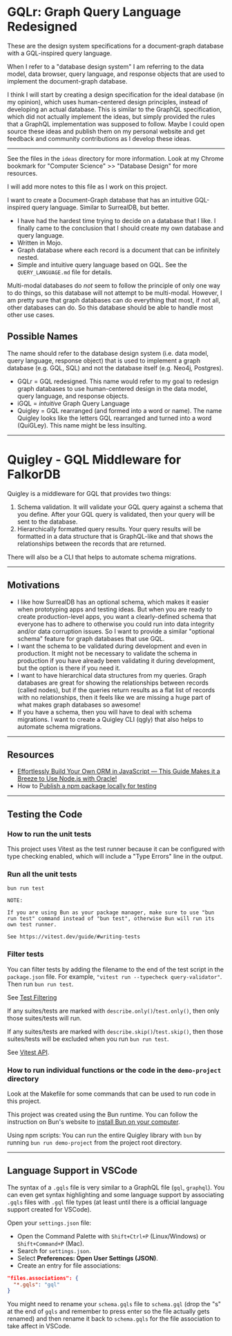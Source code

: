 # GQLr: Graph Query Language Redesigned

These are the design system specifications for a document-graph database with a GQL-inspired query language.

When I refer to a "database design system" I am referring to the data model, data browser, query language, and response objects that are used to implement the document-graph database.

I think I will start by creating a design specification for the ideal database (in my opinion), which uses human-centered design principles, instead of developing an actual database. This is similar to the GraphQL specification, which did not actually implement the ideas, but simply provided the rules that a GraphQL implementation was supposed to follow. Maybe I could open source these ideas and publish them on my personal website and get feedback and community contributions as I develop these ideas.

---

See the files in the `ideas` directory for more information. Look at my Chrome bookmark for "Computer Science" >> "Database Design" for more resources. 

I will add more notes to this file as I work on this project.

I want to create a Document-Graph database that has an intuitive GQL-inspired query language. Similar to SurrealDB, but better.

* I have had the hardest time trying to decide on a database that I like. I finally came to the conclusion that I should create my own database and query language.
* Written in Mojo.
* Graph database where each record is a document that can be infinitely nested.
* Simple and intuitive query language based on GQL. See the `QUERY_LANGUAGE.md` file for details.

Multi-modal databases do *not* seem to follow the principle of only one way to do things, so this database will not attempt to be multi-modal. However, I am pretty sure that graph databases can do everything that most, if not all, other databases can do. So this database should be able to handle most other use cases.

## Possible Names

The name should refer to the database design system (i.e. data model, query language, response object) that is used to implement a graph database (e.g. GQL, SQL) and not the database itself (e.g. Neo4j, Postgres).

* GQLr = GQL redesigned. This name would refer to my goal to redesign graph databases to use human-centered design in the data model, query language, and response objects.
* iGQL = *intuitive* Graph Query Language
* Quigley = GQL rearranged (and formed into a word or name). The name Quigley looks like the letters GQL rearranged and turned into a word (QuiGLey). This name might be less insulting.


---

# Quigley - GQL Middleware for FalkorDB

Quigley is a middleware for GQL that provides two things:

1. Schema validation. It will validate your GQL query against a schema that you define. After your GQL query is validated, then your query will be sent to the database.
2. Hierarchically formatted query results. Your query results will be formatted in a data structure that is GraphQL-like and that shows the relationships between the records that are returned.

There will also be a CLI that helps to automate schema migrations.

---

## Motivations

* I like how SurrealDB has an optional schema, which makes it easier when prototyping apps and testing ideas. But when you are ready to create production-level apps, you want a clearly-defined schema that everyone has to adhere to otherwise you could run into data integrity and/or data corruption issues. So I want to provide a similar "optional schema" feature for graph databases that use GQL.
* I want the schema to be validated during development and even in production. It might not be necessary to validate the schema in production if you have already been validating it during development, but the option is there if you need it.
* I want to have hierarchical data structures from my queries. Graph databases are great for showing the relationships between records (called nodes), but if the queries return results as a flat list of records with no relationships, then it feels like we are missing a huge part of what makes graph databases so awesome!
* If you have a schema, then you will have to deal with schema migrations. I want to create a Quigley CLI (qgly) that also helps to automate schema migrations.

---

## Resources

* [Effortlessly Build Your Own ORM in JavaScript — This Guide Makes it a Breeze to Use Node.js with Oracle!](https://medium.com/@dikibhuyan/how-to-make-your-own-oracle-orm-in-javascript-node-42f97751b10)
* How to [Publish a npm package locally for testing](https://medium.com/@debshish.pal/publish-a-npm-package-locally-for-testing-9a00015eb9fd)

---

## Testing the Code

### How to run the unit tests

This project uses Vitest as the test runner because it can be configured with type checking enabled, which will include a "Type Errors" line in the output.

### Run all the unit tests

```
bun run test
```

```
NOTE:

If you are using Bun as your package manager, make sure to use "bun run test" command instead of "bun test", otherwise Bun will run its own test runner.

See https://vitest.dev/guide/#writing-tests
```

### Filter tests

You can filter tests by adding the filename to the end of the test script in the `package.json` file. For example, `"vitest run --typecheck query-validator"`. Then run `bun run test`.

See [Test Filtering](https://vitest.dev/guide/filtering)

If any suites/tests are marked with `describe.only()`/`test.only()`, then only those suites/tests will run.

If any suites/tests are marked with `describe.skip()`/`test.skip()`, then those suites/tests will be excluded when you run `bun run test`.

See [Vitest API](https://vitest.dev/api/).


### How to run individual functions or the code in the `demo-project` directory

Look at the Makefile for some commands that can be used to run code in this project.

This project was created using the Bun runtime. You can follow the instruction on Bun's website to [install Bun on your computer](https://bun.sh/docs/installation).

Using npm scripts: You can run the entire Quigley library with `bun` by running `bun run demo-project` from the project root directory.

---

## Language Support in VSCode

The syntax of a `.gqls` file is very similar to a GraphQL file (`gql`, `graphql`). You can even get syntax highlighting and some language support by associating `.gqls` files with `.gql` file types (at least until there is a official language support created for VSCode).

Open your `settings.json` file:

* Open the Command Palette with `Shift+Ctrl+P` (Linux/Windows) or `Shift+Command+P` (Mac).
* Search for `settings.json`.
* Select **Preferences: Open User Settings (JSON)**.
* Create an entry for file associations:

```json
"files.associations": {
  "*.gqls": "gql"
}
```

You might need to rename your `schema.gqls` file to `schema.gql` (drop the "s" at the end of `gqls` and remember to press enter so the file actually gets renamed) and then rename it back to `schema.gqls` for the file association to take affect in VSCode.
